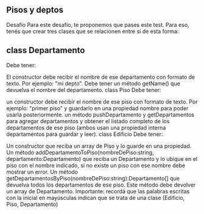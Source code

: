 ## Pisos y deptos

Desafío
Para este desafío, te proponemos que pases este test. Para eso, tenés que crear tres clases que se relacionen entre sí de esta forma:

## class Departamento

Debe tener:

El constructor debe recibir el nombre de ese departamento con formato de texto. Por ejemplo: "mi depto".
Debe tener un método getName() que devuelva el nombre del departamento.
class Piso
Debe tener:

un constructor debe recibir el nombre de ese piso con formato de texto. Por ejemplo: "primer piso" y guardarlo en una propiedad nombre para poder usarla posteriormente.
un método pushDepartamento y getDepartamentos para agregar departamentos y obtener el listado completo de los departamentos de ese piso (ambos usan una propiedad interna departamentos para guardar y leer).
class Edificio
Debe tener:

Un constructor que reciba un array de Piso y lo guarde en una propiedad.
Un método addDepartamentoToPiso(nombreDePiso:string, departamento:Departamento) que reciba un Departamento y lo ubique en el piso con el nombre indicado, si no existe un piso con ese nombre debe mostrar un error.
Un método getDepartamentosByPiso(nombreDePiso:string):Departamento[] que devuelva todos los departamentos de ese piso. Este método debe devolver un array de Departamento.
Importante: recordá que las palabras escritas con la inicial en mayúsculas indican que se trata de una clase (Edificio, Piso, Departamento)
